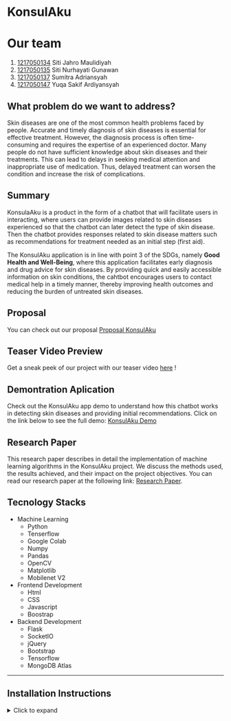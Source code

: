 # KonsulAku

# Our team
1. [1217050134]() Siti Jahro Maulidiyah
2. [1217050135](https://github.com/SitiNurhayatiGunawan017) Siti Nurhayati Gunawan
3. [1217050137](https://github.com/Sumitraadrian) Sumitra Adriansyah
4. [1217050147]() Yuqa Sakif Ardiyansyah

## What problem do we want to address?

Skin diseases are one of the most common health problems faced by people. Accurate and timely diagnosis of skin diseases is essential for effective treatment. However, the diagnosis process is often time-consuming and requires the expertise of an experienced doctor. Many people do not have sufficient knowledge about skin diseases and their treatments. This can lead to delays in seeking medical attention and inappropriate use of medication. Thus, delayed treatment can worsen the condition and increase the risk of complications.

## Summary
KonsulaAku is a product in the form of a chatbot that will facilitate users in interacting, where users can provide images related to skin diseases experienced so that the chatbot can later detect the type of skin disease. Then the chatbot provides responses related to skin disease matters such as recommendations for treatment needed as an initial step (first aid).

The KonsulAku application is in line with point 3 of the SDGs, namely **Good Health and Well-Being**, where this application facilitates early diagnosis and drug advice for skin diseases. By providing quick and easily accessible information on skin conditions, the cahtbot encourages users to contact medical help in a timely manner, thereby improving health outcomes and reducing the burden of untreated skin diseases.

## Proposal
You can check out our proposal [Proposal KonsulAku](https://www.canva.com/design/DAGEL8PMkmk/lxHBIDDI2HYc-OmhyaL3Qw/view?utm_content=DAGEL8PMkmk&utm_campaign=designshare&utm_medium=link&utm_source=editor)

## Teaser Video Preview
Get a sneak peek of our project with our teaser video [here](https://www.instagram.com/reel/C64JGxJyY50TlPkwj7Wk6xHV6r_QMv8BB6jwnk0/?igsh=MWxhYXBhcWV5ajY0Nw==) !

## Demontration Aplication
Check out the KonsulAku app demo to understand how this chatbot works in detecting skin diseases and providing initial recommendations. Click on the link below to see the full demo: [KonsulAku Demo]()

## Research Paper
This research paper describes in detail the implementation of machine learning algorithms in the KonsulAku project. We discuss the methods used, the results achieved, and their impact on the project objectives. You can read our research paper at the following link: [Research Paper]().

## Tecnology Stacks
- Machine Learning
     - Python
     - Tenserflow
     - Google Colab
     - Numpy
     - Pandas
     - OpenCV
     - Matplotlib
     - Mobilenet V2
- Frontend Development
     - Html
     - CSS
     - Javascript
     - Boostrap
- Backend Development
     - Flask
     - SocketIO
     - jQuery
     - Bootstrap
     - Tensorflow
     - MongoDB Atlas
---

## Installation Instructions
<details>
  <summary>Click to expand</summary>
     
### Requirements
     
Make sure you have installed:
- Python 3.7 or higher
- pip (Python package installer)
- Git
  
### Installation Steps

1. Clone Repository

   Clone the KonsulAku project repository from GitHub to your local directory.
   ```
   git clone https://github.com/Sumitraadrian/KonsulAku.git
   cd repo
   ```
2. Create a Virtual Environment

   Create a virtual environment to isolate project dependencies.
   ```
   python -m venv env
   ```
3. Activate Virtual Environment

   Activate the virtual environment. This command depends on the operating system you are using:
   - Windows:
     ```
     .\env\Scripts\activate
     ```
   - macOS/Linux:
     ```
     source env/bin/activate
     ```
4. Install Dependencies

   Install all necessary dependencies from **requirements.txt**.
   ```
   pip install -r requirements.txt
   ```
5. Run the Application

   Run the Flask application.
   ```
   python app.py
   ```
6. Access Application

   Open a browser and access the app at **http://127.0.0.1:5000**.

</details>
